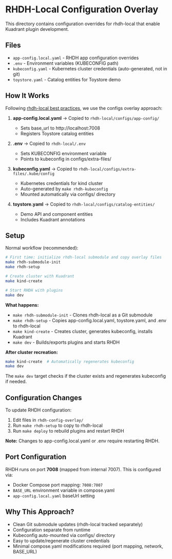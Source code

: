 # RHDH-Local Configuration Overlay

This directory contains configuration overrides for rhdh-local that enable Kuadrant plugin development.

## Files

- `app-config.local.yaml` - RHDH app configuration overrides
- `.env` - Environment variables (KUBECONFIG path)
- `kubeconfig.yaml` - Kubernetes cluster credentials (auto-generated, not in git)
- `toystore.yaml` - Catalog entities for Toystore demo

## How It Works

Following [rhdh-local best practices](https://github.com/redhat-developer/rhdh-local), we use the configs overlay approach:

1. **app-config.local.yaml** → Copied to `rhdh-local/configs/app-config/`
   - Sets base_url to http://localhost:7008
   - Registers Toystore catalog entities

2. **.env** → Copied to `rhdh-local/.env`
   - Sets KUBECONFIG environment variable
   - Points to kubeconfig in configs/extra-files/

3. **kubeconfig.yaml** → Copied to `rhdh-local/configs/extra-files/.kube/config`
   - Kubernetes credentials for kind cluster
   - Auto-generated by `make rhdh-kubeconfig`
   - Mounted automatically via configs/ directory

4. **toystore.yaml** → Copied to `rhdh-local/configs/catalog-entities/`
   - Demo API and component entities
   - Includes Kuadrant annotations

## Setup

Normal workflow (recommended):

```bash
# First time: initialize rhdh-local submodule and copy overlay files
make rhdh-submodule-init
make rhdh-setup

# Create cluster with Kuadrant
make kind-create

# Start RHDH with plugins
make dev
```

**What happens:**
- `make rhdh-submodule-init` - Clones rhdh-local as a Git submodule
- `make rhdh-setup` - Copies app-config.local.yaml, toystore.yaml, and .env to rhdh-local
- `make kind-create` - Creates cluster, generates kubeconfig, installs Kuadrant
- `make dev` - Builds/exports plugins and starts RHDH

**After cluster recreation:**
```bash
make kind-create  # Automatically regenerates kubeconfig
make dev
```

The `make dev` target checks if the cluster exists and regenerates kubeconfig if needed.

## Configuration Changes

To update RHDH configuration:

1. Edit files in `rhdh-config-overlay/`
2. Run `make rhdh-setup` to copy to rhdh-local
3. Run `make deploy` to rebuild plugins and restart RHDH

**Note:** Changes to app-config.local.yaml or .env require restarting RHDH.

## Port Configuration

RHDH runs on port **7008** (mapped from internal 7007). This is configured via:
- Docker Compose port mapping: `7008:7007`
- `BASE_URL` environment variable in compose.yaml
- `app-config.local.yaml` baseUrl setting

## Why This Approach?

- Clean Git submodule updates (rhdh-local tracked separately)
- Configuration separate from runtime
- Kubeconfig auto-mounted via configs/ directory
- Easy to update/regenerate cluster credentials
- Minimal compose.yaml modifications required (port mapping, network, BASE_URL)
